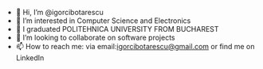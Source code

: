 - 👋 Hi, I’m @igorcibotarescu
- 👀 I’m interested in Computer Science and Electronics
- 🌱 I graduated POLITEHNICA UNIVERSITY FROM BUCHAREST
- 💞️ I’m looking to collaborate on software projects
- 📫 How to reach me:
via email:igorcibotarescu@gmail.com
or find me on LinkedIn
<!---
igorcibotarescu/igorcibotarescu is a ✨ special ✨ repository because its `README.md` (this file) appears on your GitHub profile.
You can click the Preview link to take a look at your changes.
--->
